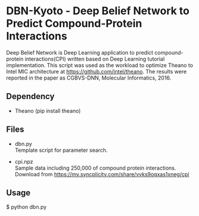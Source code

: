 DBN-Kyoto - Deep Belief Network to Predict Compound-Protein Interactions
========================================================================

Deep Belief Network is Deep Learning application to predict compound-protein interactions(CPI)
written based on Deep Learning tutorial implementation.
This script was used as the workload to optimize Theano to Intel MIC architecture at https://github.com/intel/theano.
The results were reported in the paper as CGBVS-DNN, Molecular Informatics, 2016.

Dependency
----------

- Theano (pip install theano)

Files
-----

- dbn.py  
Template script for parameter search.

- cpi.npz  
Sample data including 250,000 of compound protein interactions.  
Download from https://my.syncplicity.com/share/vvks9oqxas1xneg/cpi

Usage
-----

$ python dbn.py
